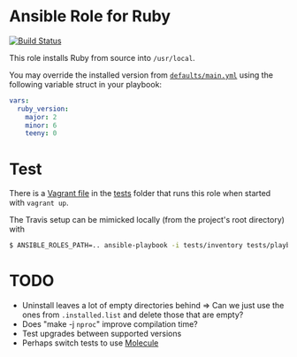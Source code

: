 # Ansible Role for Ruby

[![Build Status](https://travis-ci.org/nerab/ansible-role-ruby.svg?branch=master)](https://travis-ci.org/nerab/ansible-role-ruby)

This role installs Ruby from source into `/usr/local`.

You may override the installed version from [`defaults/main.yml`](defaults/main.yml) using the following variable struct in your playbook:

```yaml
vars:
  ruby_version:
    major: 2
    minor: 6
    teeny: 0
```

# Test

There is a [Vagrant file](tests/Vagrantfile) in the [tests](tests) folder that runs this role when started with `vagrant up`.

The Travis setup can be mimicked locally (from the project's root directory) with

```sh
$ ANSIBLE_ROLES_PATH=.. ansible-playbook -i tests/inventory tests/playbook-2.6.0.yml --syntax-check
```

# TODO

* Uninstall leaves a lot of empty directories behind
  => Can we just use the ones from `.installed.list` and delete those that are empty?
* Does "make -j `nproc`" improve compilation time?
* Test upgrades between supported versions
* Perhaps switch tests to use [Molecule](https://www.jeffgeerling.com/blog/2018/testing-your-ansible-roles-molecule)
